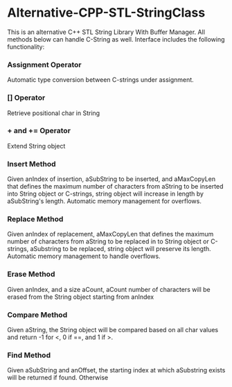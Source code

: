 # Alternative-CPP-STL-StringClass

This is an alternative C++ STL String Library With Buffer Manager. All methods below can handle C-String as well. Interface includes the following functionality:




### Assignment Operator 
Automatic type conversion between C-strings under assignment.

### [] Operator
Retrieve positional char in String

### + and += Operator
Extend String object 

### Insert Method
Given anIndex of insertion, aSubString to be inserted, and aMaxCopyLen that defines the maximum number of characters from aString to be inserted into String object or C-strings, string object will increase in length by aSubString's length. Automatic memory management for overflows.

### Replace Method
Given anIndex of replacement, aMaxCopyLen that defines the maximum number of characters from aString to be replaced in to String object or C-strings, aSubstring to be replaced, string object will preserve its length. Automatic memory management to handle overflows.

### Erase Method
Given anIndex, and a size aCount, aCount number of characters will be erased from the String object starting from anIndex

### Compare Method
Given aString, the String object will be compared based on all char values and return -1 for <, 0 if ==, and 1 if >.

### Find Method
Given aSubString and anOffset, the starting index at which aSubstring exists will be returned if found. Otherwise

